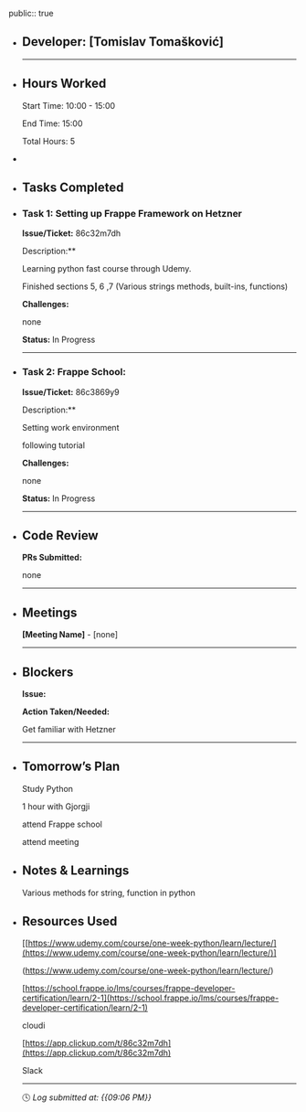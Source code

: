 public:: true

- ## Developer: [Tomislav Tomašković]
  
  ---
- ## Hours Worked
  
  Start Time: 10:00 - 15:00
  
  End Time: 15:00
  
  Total Hours: 5
-
- ## Tasks Completed
- ### Task 1:  Setting up Frappe Framework on Hetzner
  
  **Issue/Ticket:** 86c32m7dh
  
  Description:**
  
  Learning python fast course through Udemy.
  
  Finished sections 5, 6 ,7 (Various strings methods, built-ins, functions)
  
  **Challenges:**
  
  none
  
  **Status:**  In Progress
  
  ---
- ### Task 2: Frappe School:
  
  **Issue/Ticket:** 86c3869y9
  
  Description:**
  
  Setting work environment
  
  following tutorial
  
  **Challenges:**
  
  none
  
  **Status:**  In Progress
  
  ---
- ## Code Review
  
  **PRs Submitted:**
  
  none
  
  ---
- ## Meetings
  
  **[Meeting Name]** - [none]
  
  ---
- ## Blockers
  
  **Issue:**
  
  **Action Taken/Needed:**
  
  Get familiar with Hetzner
  
  ---
- ## Tomorrow’s Plan
  
  Study Python
  
  1 hour with Gjorgji
  
  attend Frappe school
  
  attend meeting
- ## Notes & Learnings
  
  Various methods for string, function in python
- ## Resources Used
  
  [[https://www.udemy.com/course/one-week-python/learn/lecture/](https://www.udemy.com/course/one-week-python/learn/lecture/)]
  
  (https://www.udemy.com/course/one-week-python/learn/lecture/)
  
  [https://school.frappe.io/lms/courses/frappe-developer-certification/learn/2-1](https://school.frappe.io/lms/courses/frappe-developer-certification/learn/2-1)
  
  cloudi
  
  [https://app.clickup.com/t/86c32m7dh](https://app.clickup.com/t/86c32m7dh)
  
  Slack
  
  ---
  
  🕓 *Log submitted at: {{09:06 PM}}*